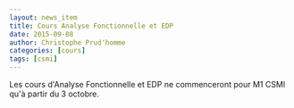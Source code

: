 ```yaml
---
layout: news_item
title: Cours Analyse Fonctionnelle et EDP
date: 2015-09-08
author: Christophe Prud'homme
categories: [cours]
tags: [csmi]
---
```


Les cours d'Analyse Fonctionnelle et EDP ne commenceront pour M1 CSMI qu'à partir du 3 octobre.
